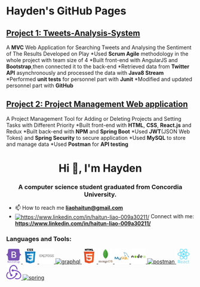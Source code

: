 # Hayden's GitHub Pages

## [Project 1: Tweets-Analysis-System](https://github.com/HaydenLiao/Tweets-Analysis-System)

A **MVC** Web Application for Searching Tweets and Analysing the Sentiment of The Results Developed on Play
*Used **Scrum Agile** methodology in the whole project with team size of 4
*Built front-end with AngularJS and **Bootstrap**,then connected it to the back-end
*Retrieved data from **Twitter API** asynchronously and processed the data with **Java8 Stream**
*Performed **unit tests** for personnel part with **Junit**
*Modified and updated personnel part with **GitHub**

## [Project 2: Project Management Web application](https://github.com/HaydenLiao/Spring-Boot-React)

A Project Management Tool for Adding or Deleting Projects and Setting Tasks with Different Priority
*Built front-end with **HTML**, **CSS**, **React.js** and Redux
*Built back-end with **NPM** and **Spring Boot**
*Used **JWT**(JSON Web Tokes) and **Spring Security** to secure application
*Used **MySQL** to store and manage data
*Used **Postman** for **API testing**

<h1 align="center">Hi 👋, I'm Hayden</h1>
<h3 align="center">A computer science student graduated from Concordia University.</h3>

- 📫 How to reach me **liaohaitun@gmail.com**
- <a href="https://linkedin.com/in/haitun-liao-009a30211/" target="blank"><img align="center" src="https://raw.githubusercontent.com/rahuldkjain/github-profile-readme-generator/master/src/images/icons/Social/linked-in-alt.svg" alt="https://www.linkedin.com/in/haitun-liao-009a30211/" height="12" width="15" /></a> Connect with me: **https://www.linkedin.com/in/haitun-liao-009a30211/**

<h3 align="left">Languages and Tools:</h3>
<p align="left"> <a href="https://getbootstrap.com" target="_blank" rel="noreferrer"> <img src="https://raw.githubusercontent.com/devicons/devicon/master/icons/bootstrap/bootstrap-plain-wordmark.svg" alt="bootstrap" width="40" height="40"/> </a> <a href="https://www.w3schools.com/css/" target="_blank" rel="noreferrer"> <img src="https://raw.githubusercontent.com/devicons/devicon/master/icons/css3/css3-original-wordmark.svg" alt="css3" width="40" height="40"/> </a> <a href="https://expressjs.com" target="_blank" rel="noreferrer"> <img src="https://raw.githubusercontent.com/devicons/devicon/master/icons/express/express-original-wordmark.svg" alt="express" width="40" height="40"/> </a> <a href="https://graphql.org" target="_blank" rel="noreferrer"> <img src="https://www.vectorlogo.zone/logos/graphql/graphql-icon.svg" alt="graphql" width="40" height="40"/> </a> <a href="https://www.w3.org/html/" target="_blank" rel="noreferrer"> <img src="https://raw.githubusercontent.com/devicons/devicon/master/icons/html5/html5-original-wordmark.svg" alt="html5" width="40" height="40"/> </a> <a href="https://www.mongodb.com/" target="_blank" rel="noreferrer"> <img src="https://raw.githubusercontent.com/devicons/devicon/master/icons/mongodb/mongodb-original-wordmark.svg" alt="mongodb" width="40" height="40"/> </a> <a href="https://www.mysql.com/" target="_blank" rel="noreferrer"> <img src="https://raw.githubusercontent.com/devicons/devicon/master/icons/mysql/mysql-original-wordmark.svg" alt="mysql" width="40" height="40"/> </a> <a href="https://nodejs.org" target="_blank" rel="noreferrer"> <img src="https://raw.githubusercontent.com/devicons/devicon/master/icons/nodejs/nodejs-original-wordmark.svg" alt="nodejs" width="40" height="40"/> </a> <a href="https://postman.com" target="_blank" rel="noreferrer"> <img src="https://www.vectorlogo.zone/logos/getpostman/getpostman-icon.svg" alt="postman" width="40" height="40"/> </a> <a href="https://reactjs.org/" target="_blank" rel="noreferrer"> <img src="https://raw.githubusercontent.com/devicons/devicon/master/icons/react/react-original-wordmark.svg" alt="react" width="40" height="40"/> </a> <a href="https://redux.js.org" target="_blank" rel="noreferrer"> <img src="https://raw.githubusercontent.com/devicons/devicon/master/icons/redux/redux-original.svg" alt="redux" width="40" height="40"/> </a> <a href="https://spring.io/" target="_blank" rel="noreferrer"> <img src="https://www.vectorlogo.zone/logos/springio/springio-icon.svg" alt="spring" width="40" height="40"/> </a> </p>
